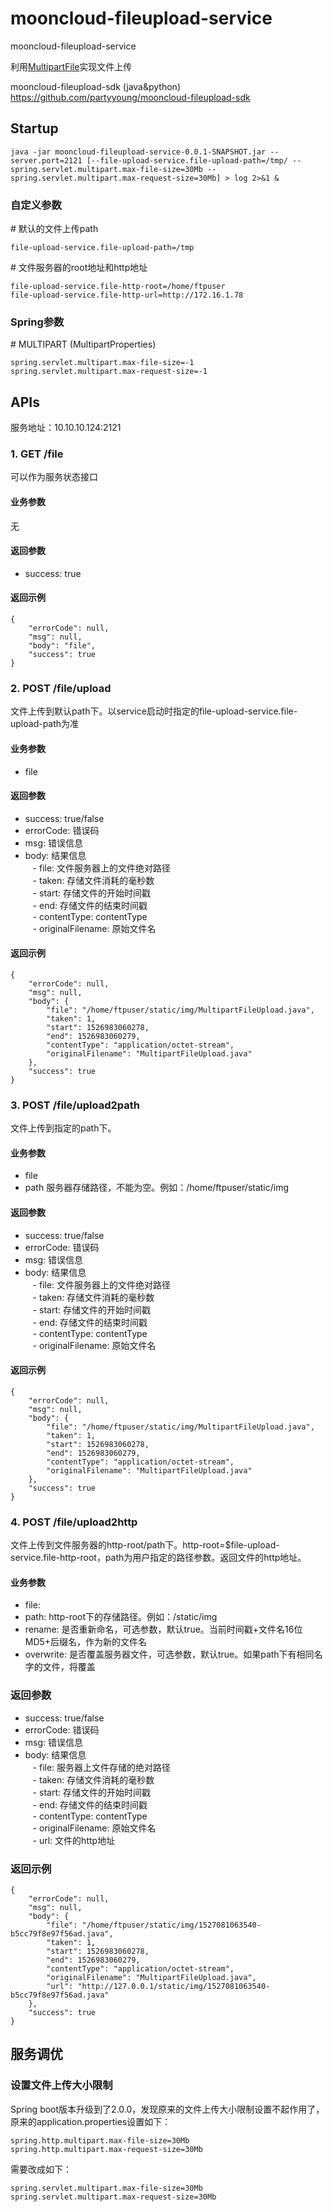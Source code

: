 # mooncloud-fileupload-service
mooncloud-fileupload-service  

利用[MultipartFile](https://docs.spring.io/spring/docs/current/javadoc-api/org/springframework/mock/web/MockMultipartFile.html)实现文件上传  

mooncloud-fileupload-sdk (java&python) https://github.com/partyyoung/mooncloud-fileupload-sdk

## Startup
```
java -jar mooncloud-fileupload-service-0.0.1-SNAPSHOT.jar --server.port=2121 [--file-upload-service.file-upload-path=/tmp/ --spring.servlet.multipart.max-file-size=30Mb --spring.servlet.multipart.max-request-size=30Mb] > log 2>&1 &
```

### 自定义参数
\# 默认的文件上传path
```
file-upload-service.file-upload-path=/tmp
```
\# 文件服务器的root地址和http地址
```
file-upload-service.file-http-root=/home/ftpuser
file-upload-service.file-http-url=http://172.16.1.78
```

### Spring参数
\# MULTIPART (MultipartProperties)   
```
spring.servlet.multipart.max-file-size=-1   
spring.servlet.multipart.max-request-size=-1   
```

## APIs
服务地址：10.10.10.124:2121

### 1. GET /file
可以作为服务状态接口

#### 业务参数
无

#### 返回参数
* success: true

#### 返回示例
```
{
	"errorCode": null,
	"msg": null,
	"body": "file",
	"success": true
}
```

### 2. POST /file/upload   
文件上传到默认path下。以service启动时指定的file-upload-service.file-upload-path为准

#### 业务参数
* file

#### 返回参数
* success: true/false
* errorCode: 错误码
* msg: 错误信息
* body: 结果信息   
    - file: 文件服务器上的文件绝对路径   
    - taken: 存储文件消耗的毫秒数   
    - start: 存储文件的开始时间戳   
    - end: 存储文件的结束时间戳   
    - contentType: contentType   
    - originalFilename: 原始文件名   

#### 返回示例
```
{
	"errorCode": null,
	"msg": null,
	"body": {
		"file": "/home/ftpuser/static/img/MultipartFileUpload.java",
		"taken": 1,
		"start": 1526983060278,
		"end": 1526983060279,
		"contentType": "application/octet-stream",
		"originalFilename": "MultipartFileUpload.java"
	},
	"success": true
}
```

### 3. POST /file/upload2path   
文件上传到指定的path下。

#### 业务参数
* file
* path 服务器存储路径，不能为空。例如：/home/ftpuser/static/img

#### 返回参数
* success: true/false
* errorCode: 错误码
* msg: 错误信息
* body: 结果信息   
    - file: 文件服务器上的文件绝对路径   
    - taken: 存储文件消耗的毫秒数   
    - start: 存储文件的开始时间戳   
    - end: 存储文件的结束时间戳   
    - contentType: contentType   
    - originalFilename: 原始文件名   

#### 返回示例
```
{
	"errorCode": null,
	"msg": null,
	"body": {
		"file": "/home/ftpuser/static/img/MultipartFileUpload.java",
		"taken": 1,
		"start": 1526983060278,
		"end": 1526983060279,
		"contentType": "application/octet-stream",
		"originalFilename": "MultipartFileUpload.java"
	},
	"success": true
}
```

### 4. POST /file/upload2http
文件上传到文件服务器的http-root/path下。http-root=$file-upload-service.file-http-root，path为用户指定的路径参数。返回文件的http地址。

#### 业务参数
* file: 
* path: http-root下的存储路径。例如：/static/img
* rename: 是否重新命名，可选参数，默认true。当前时间戳+文件名16位MD5+后缀名，作为新的文件名
* overwrite: 是否覆盖服务器文件，可选参数，默认true。如果path下有相同名字的文件，将覆盖

### 返回参数
* success: true/false
* errorCode: 错误码
* msg: 错误信息
* body: 结果信息   
    - file: 服务器上文件存储的绝对路径   
    - taken: 存储文件消耗的毫秒数   
    - start: 存储文件的开始时间戳   
    - end: 存储文件的结束时间戳   
    - contentType: contentType   
    - originalFilename: 原始文件名   
    - url: 文件的http地址   

### 返回示例
```
{
	"errorCode": null,
	"msg": null,
	"body": {
		"file": "/home/ftpuser/static/img/1527081063540-b5cc79f8e97f56ad.java",
		"taken": 1,
		"start": 1526983060278,
		"end": 1526983060279,
		"contentType": "application/octet-stream",
		"originalFilename": "MultipartFileUpload.java",
		"url": "http://127.0.0.1/static/img/1527081063540-b5cc79f8e97f56ad.java"
	},
	"success": true
}
```

## 服务调优
### 设置文件上传大小限制
Spring boot版本升级到了2.0.0，发现原来的文件上传大小限制设置不起作用了，原来的application.properties设置如下：

```
spring.http.multipart.max-file-size=30Mb   
spring.http.multipart.max-request-size=30Mb   
```
需要改成如下：

```
spring.servlet.multipart.max-file-size=30Mb   
spring.servlet.multipart.max-request-size=30Mb   
```
